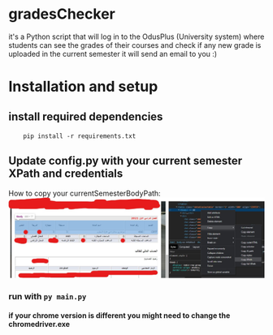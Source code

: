 # gradesChecker
it's a Python script that will log in to the OdusPlus (University system) where students can see the grades of their courses and check if any new grade is uploaded in the current semester it will send an email to you :)

# Installation and setup
## install required dependencies
```
    pip install -r requirements.txt
```
## Update config.py with your current semester XPath and credentials
How to copy your currentSemesterBodyPath:
![Screenshot](XPath.jpg)

### run with ``` py main.py ```
#### if your chrome version is different you might need to change the chromedriver.exe
